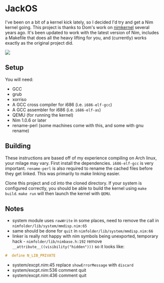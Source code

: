 # JackOS

I've been on a bit of a kernel kick lately, so I decided I'd try and get a Nim kernel going. This project is thanks to Dom's work on [nimkernel](https://github.com/dom96/nimkernel) several years ago. It's been updated to work with the latest version of Nim, includes a Makefile that does all the heavy lifting for you, and (currently) works exactly as the original project did.

![](http://picheta.me/private/images/nimkernel2.png)

## Setup

You will need:

- GCC
- grub
- xorriso
- A GCC cross compiler for i686 (i.e. `i686-elf-gcc`)
- A GCC assembler for i686 (i.e. `i686-elf-as`)
- QEMU (for running the kernel)
- Nim 1.0.6 or later
- rename-perl (some machines come with this, and some with gnu rename)

## Building

These instructions are based off of my experience compiling on Arch linux, your milage may vary. First install the dependencies. `i686-elf-gcc` is very important. `rename-perl` is also required to rename the cached files before they get linked. This was primarily to make linking easier.

Clone this project and cd into the cloned directory. If your system is configured correctly, you should be able to build the kernel using `make build`. `make run` will then launch the kernel with `QEMU`.


## Notes
- system module uses `rawWrite` in some places, need to remove the call in `nimfolder/lib/system/mmdisp.nim:65`
- same should be done for `quit` in `nimfolder/lib/system/mmdisp.nim:66`
- linker is really not happy with nim symbols being unexported, temporary hack - `nimfolder/lib/nimbase.h:192` remove `__attribute__((visibility("hidden")))` so it looks like:
```c
#  define N_LIB_PRIVATE
```
- system/excpt.nim:45 replace `showErrorMessage` with `discard`
- system/excpt.nim:536 comment quit
- system/excpt.nim:436 comment quit